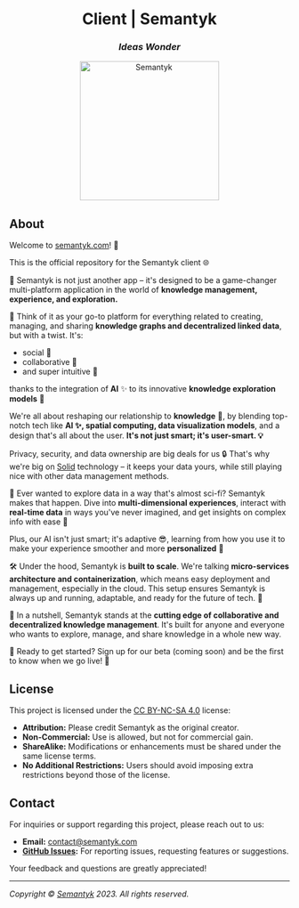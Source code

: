 <h1 align='center'>Client | Semantyk</h1>
<h3 align='center'><i>Ideas Wonder</i></h3>
<p align='center'>
  <img alt='Semantyk' src='https://www.semantyk.com/logo.png' width='250'/>
</p>

## About

Welcome to [semantyk.com](https://www.semantyk.com)! 🥳

This is the official repository for the Semantyk client 🌐

🚀 Semantyk is not just another app – it's designed to be a game-changer
multi-platform application in the world of **knowledge management, experience,
and exploration.**

🧠 Think of it as your go-to platform for everything related to creating,
managing, and sharing **knowledge graphs and decentralized linked data**, but
with a twist. It's:

* social 🤝
* collaborative 👥
* and super intuitive 🧐

thanks to the integration of **AI** ✨ to its innovative **knowledge exploration
models** 🔭

We're all about reshaping our relationship to **knowledge** 📖, by blending
top-notch tech like **AI ✨, spatial computing, data visualization models**,
and a design that's all about the user. **It's not just smart; it's
user-smart. 💡**

Privacy, security, and data ownership are big deals for us 🔒 That's why we're
big on [Solid](https://solidproject.org) technology – it keeps your data yours,
while still playing nice with other data management methods.

🌌 Ever wanted to explore data in a way that's almost sci-fi? Semantyk makes that
happen. Dive into **multi-dimensional experiences**, interact with
**real-time data** in ways you've never imagined, and get insights on complex
info with ease 🤩

Plus, our AI isn't just smart; it's adaptive 😎, learning from how you
use it to make your experience smoother and more **personalized** 🤯

🛠️ Under the hood, Semantyk is **built to scale**. We're talking
**micro-services architecture and containerization**, which means easy
deployment and management, especially in the cloud. This setup ensures Semantyk
is always up and running, adaptable, and ready for the future of tech. 💪

🌟 In a nutshell, Semantyk stands at the **cutting edge of collaborative and
decentralized knowledge management**. It's built for anyone and everyone who
wants to explore, manage, and share knowledge in a whole new way.

🎉 Ready to get started? Sign up for our beta (coming soon) and be the first to
know when we go live! 🚀

## License

This project is licensed under
the [CC BY-NC-SA 4.0](https://creativecommons.org/licenses/by-nc-sa/4.0/)
license:

* **Attribution:** Please credit Semantyk as the original creator.
* **Non-Commercial:** Use is allowed, but not for commercial gain.
* **ShareAlike:** Modifications or enhancements must be shared under the same
  license terms.
* **No Additional Restrictions:** Users should avoid imposing extra restrictions
  beyond those of the license.

## Contact

For inquiries or support regarding this project, please reach out to us:

- **Email:** [contact@semantyk.com](mailto:contact@semantyk.com)
- **[GitHub Issues](https://github.com/semantyk/client/issues):** For reporting
  issues, requesting features or suggestions.

Your feedback and questions are greatly appreciated!

---
<i>Copyright © <a href="https://www.semantyk.com">Semantyk</a> 2023. All rights
reserved.</i>